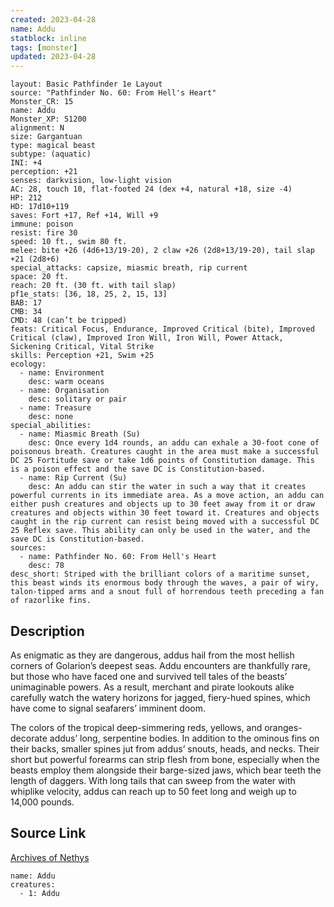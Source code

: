 ```yaml
---
created: 2023-04-28
name: Addu
statblock: inline
tags: [monster]
updated: 2023-04-28
---
```

```statblock
layout: Basic Pathfinder 1e Layout
source: "Pathfinder No. 60: From Hell's Heart"
Monster_CR: 15
name: Addu
Monster_XP: 51200
alignment: N
size: Gargantuan
type: magical beast
subtype: (aquatic)
INI: +4
perception: +21
senses: darkvision, low-light vision
AC: 28, touch 10, flat-footed 24 (dex +4, natural +18, size -4)
HP: 212
HD: 17d10+119
saves: Fort +17, Ref +14, Will +9
immune: poison
resist: fire 30
speed: 10 ft., swim 80 ft.
melee: bite +26 (4d6+13/19-20), 2 claw +26 (2d8+13/19-20), tail slap +21 (2d8+6)
special_attacks: capsize, miasmic breath, rip current
space: 20 ft.
reach: 20 ft. (30 ft. with tail slap)
pf1e_stats: [36, 18, 25, 2, 15, 13]
BAB: 17
CMB: 34
CMD: 48 (can’t be tripped)
feats: Critical Focus, Endurance, Improved Critical (bite), Improved Critical (claw), Improved Iron Will, Iron Will, Power Attack, Sickening Critical, Vital Strike
skills: Perception +21, Swim +25
ecology:
  - name: Environment
    desc: warm oceans
  - name: Organisation
    desc: solitary or pair
  - name: Treasure
    desc: none
special_abilities:
  - name: Miasmic Breath (Su)
    desc: Once every 1d4 rounds, an addu can exhale a 30-foot cone of poisonous breath. Creatures caught in the area must make a successful DC 25 Fortitude save or take 1d6 points of Constitution damage. This is a poison effect and the save DC is Constitution-based.
  - name: Rip Current (Su)
    desc: An addu can stir the water in such a way that it creates powerful currents in its immediate area. As a move action, an addu can either push creatures and objects up to 30 feet away from it or draw creatures and objects within 30 feet toward it. Creatures and objects caught in the rip current can resist being moved with a successful DC 25 Reflex save. This ability can only be used in the water, and the save DC is Constitution-based.
sources:
  - name: Pathfinder No. 60: From Hell's Heart
    desc: 78
desc_short: Striped with the brilliant colors of a maritime sunset, this beast winds its enormous body through the waves, a pair of wiry, talon-tipped arms and a snout full of horrendous teeth preceding a fan of razorlike fins.
```
## Description
As enigmatic as they are dangerous, addus hail from the most hellish corners of Golarion’s deepest seas. Addu encounters are thankfully rare, but those who have faced one and survived tell tales of the beasts’ unimaginable powers. As a result, merchant and pirate lookouts alike carefully watch the watery horizons for jagged, fiery-hued spines, which have come to signal seafarers’ imminent doom.

The colors of the tropical deep-simmering reds, yellows, and oranges-decorate addus’ long, serpentine bodies. In addition to the ominous fins on their backs, smaller spines jut from addus’ snouts, heads, and necks. Their short but powerful forearms can strip flesh from bone, especially when the beasts employ them alongside their barge-sized jaws, which bear teeth the length of daggers. With long tails that can sweep from the water with whiplike velocity, addus can reach up to 50 feet long and weigh up to 14,000 pounds.
## Source Link
[Archives of Nethys](https://aonprd.com/MonsterDisplay.aspx?ItemName=Addu)
```encounter-table
name: Addu
creatures:
  - 1: Addu
```
